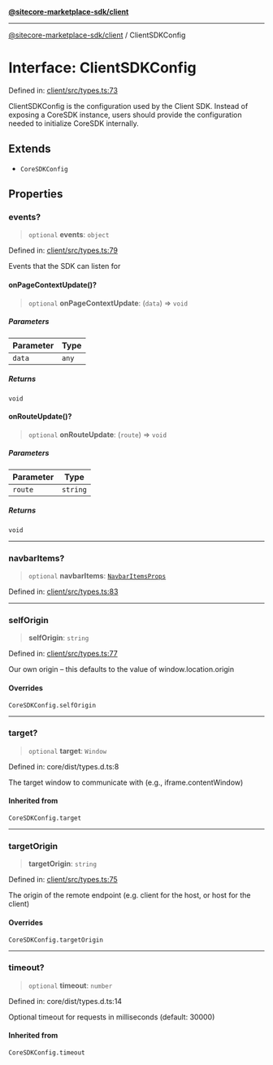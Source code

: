 [**@sitecore-marketplace-sdk/client**](../README.md)

***

[@sitecore-marketplace-sdk/client](../README.md) / ClientSDKConfig

# Interface: ClientSDKConfig

Defined in: [client/src/types.ts:73](https://github.com/Sitecore/sitecore-marketplace-sdk/blob/6eefa0cb44bc75b48823aba6055436af2e57f6bd/packages/client/src/types.ts#L73)

ClientSDKConfig is the configuration used by the Client SDK.
Instead of exposing a CoreSDK instance, users should provide the
configuration needed to initialize CoreSDK internally.

## Extends

- `CoreSDKConfig`

## Properties

### events?

> `optional` **events**: `object`

Defined in: [client/src/types.ts:79](https://github.com/Sitecore/sitecore-marketplace-sdk/blob/6eefa0cb44bc75b48823aba6055436af2e57f6bd/packages/client/src/types.ts#L79)

Events that the SDK can listen for

#### onPageContextUpdate()?

> `optional` **onPageContextUpdate**: (`data`) => `void`

##### Parameters

| Parameter | Type |
| ------ | ------ |
| `data` | `any` |

##### Returns

`void`

#### onRouteUpdate()?

> `optional` **onRouteUpdate**: (`route`) => `void`

##### Parameters

| Parameter | Type |
| ------ | ------ |
| `route` | `string` |

##### Returns

`void`

***

### navbarItems?

> `optional` **navbarItems**: [`NavbarItemsProps`](NavbarItemsProps.md)

Defined in: [client/src/types.ts:83](https://github.com/Sitecore/sitecore-marketplace-sdk/blob/6eefa0cb44bc75b48823aba6055436af2e57f6bd/packages/client/src/types.ts#L83)

***

### selfOrigin

> **selfOrigin**: `string`

Defined in: [client/src/types.ts:77](https://github.com/Sitecore/sitecore-marketplace-sdk/blob/6eefa0cb44bc75b48823aba6055436af2e57f6bd/packages/client/src/types.ts#L77)

Our own origin – this defaults to the value of window.location.origin

#### Overrides

`CoreSDKConfig.selfOrigin`

***

### target?

> `optional` **target**: `Window`

Defined in: core/dist/types.d.ts:8

The target window to communicate with (e.g., iframe.contentWindow)

#### Inherited from

`CoreSDKConfig.target`

***

### targetOrigin

> **targetOrigin**: `string`

Defined in: [client/src/types.ts:75](https://github.com/Sitecore/sitecore-marketplace-sdk/blob/6eefa0cb44bc75b48823aba6055436af2e57f6bd/packages/client/src/types.ts#L75)

The origin of the remote endpoint (e.g. client for the host, or host for the client)

#### Overrides

`CoreSDKConfig.targetOrigin`

***

### timeout?

> `optional` **timeout**: `number`

Defined in: core/dist/types.d.ts:14

Optional timeout for requests in milliseconds (default: 30000)

#### Inherited from

`CoreSDKConfig.timeout`
